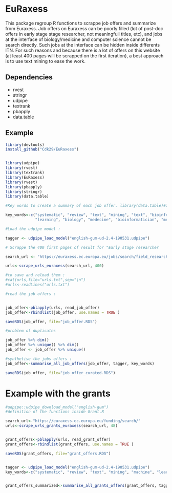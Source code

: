 #  EuRaxess

This package regroup R functions to scrappe job offers and summarize from Euraxess. Job offers on Euraxess can be poorly filled (lot of post-doc offers in early stage stage researcher, not meaningfull titles, etc), and jobs at the interface of biology/medicine and computer science cannot be search directly. Such jobs at the interface can be hidden inside differents ITN. For such reasons and because there is a lot of offers on this website (at least 400 pages will be scrapped on the first iteration), a best approach is to use text mining to ease the work.

## Dependencies 
- rvest
- stringr
- udpipe
- textrank 
- pbapply
- data.table 

## Example 

```R
library(devtools)
install_github("Cdk29/EuRaxess")

```


```R

library(udpipe) 
library(rvest)
library(textrank)
library(EuRaxess)
library(rvest)
library(pbapply)
library(stringr)
library(data.table)

#Key words to create a summary of each job offer. library(data.table)#If none of them if found in the offer the summary will be empty (speed up the search).

key_words<-c("systematic", "review", "text", "mining", "text", "bioinformatics", "bioinformatician", "data", "machine",
             "learning", "biology", "medecine", "bioinformatician", "medical")

#Load the udpipe model :

tagger <- udpipe_load_model("english-gum-ud-2.4-190531.udpipe")

# Scrappe the 400 first pages of result for "Early stage researcher

search_url <- "https://euraxess.ec.europa.eu/jobs/search/field_research_profile/first-stage-researcher-r1-446?sort=created&order=desc"

urls<-scrape_urls_euraxess(search_url, 400) 

#to save and reload them :
#cat(urls,file="urls.txt",sep="\n")
#urls<-readLines("urls.txt")

#read the job offers :


job_offer<-pblapply(urls, read_job_offer)
job_offer<-rbindlist(job_offer, use.names = TRUE )

saveRDS(job_offer, file="job_offer.RDS")

#problem of duplicates

job_offer %>% dim()
job_offer %>% unique() %>% dim()
job_offer <- job_offer %>% unique()

#synthetise the jobs offers :
job_offer<-summarise_all_job_offers(job_offer, tagger, key_words)

saveRDS(job_offer, file="job_offer_curated.RDS")

```
# Example with the grants 

```R
#udpipe::udpipe_download_model("english-gum")
#definition of the functions inside Grant.R

search_url<-"https://euraxess.ec.europa.eu/funding/search/"
urls<-scrape_urls_grants_euraxess(search_url, 48)


grant_offers<-pblapply(urls, read_grant_offer)
grant_offers<-rbindlist(grant_offers, use.names = TRUE )

saveRDS(grant_offers, file="grant_offers.RDS")


tagger <- udpipe_load_model("english-gum-ud-2.4-190531.udpipe")
key_words<-c("systematic", "review", "text", "mining", "machine", "learning", "biology", "medecine", "medical", "natural", "processing", "language")


grant_offers_summarized<-summarise_all_grants_offers(grant_offers, tagger, key_words)





```


